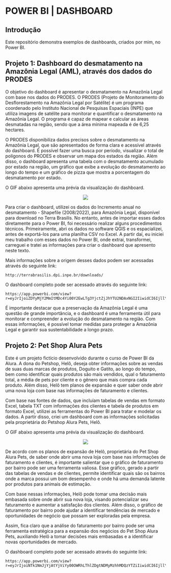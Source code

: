 <h1>  POWER BI | DASHBOARD </h1>
<h2>Introdução</h2>
Este repositório demonstra exemplos de dashboards, criados por mim, no Power BI. 

<h2>Projeto 1: Dashboard do desmatamento na Amazônia Legal (AML), através dos dados do PRODES</h2>
<p>O objetivo do dashboard é apresentar o desmatamento na Amazônia Legal com base nos dados do PRODES. O PRODES (Projeto de Monitoramento do Desflorestamento na Amazônia Legal por Satélite) é um programa coordenado pelo Instituto Nacional de Pesquisas Espaciais (INPE) que utiliza imagens de satélite para monitorar e quantificar o desmatamento na Amazônia Legal. O programa é capaz de mapear e calcular as áreas desmatadas na região, sendo que a área mínima mapeada é de 6,25 hectares.</p>

<p>O PRODES disponibiliza dados precisos sobre o desmatamento na Amazônia Legal, que são apresentados de forma clara e acessível através do dashboard. É possível fazer uma busca por período, visualizar o total de polígonos do PRODES e observar um mapa dos estados da região. Além disso, o dashboard apresenta uma tabela com o desmatamento acumulado por estado na região, um gráfico que exibe a evolução do desmatamento ao longo do tempo e um gráfico de pizza que mostra a porcentagem do desmatamento por estado.</p>

<p>O GIF abaixo apresenta uma prévia da visualização do dashboard.</p>
<p align="center">
<img src="https://github.com/Brularissap/dashboard-power-bi/blob/main/desmatamento-prodes.gif"/>
</p>

Para criar o dashboard, utilizei os dados do Incremento anual no desmatamento - Shapefile (2008/2022), para Amazônia Legal, disponível para download no Terra Brasilis. No entanto, antes de importar esses dados diretamente para o Power BI, foi necessário realizar alguns procedimentos técnicos. Primeiramente, abri os dados no software QGIS e os espacializei, antes de exportá-los para uma planilha CSV no Excel. A partir daí, eu iniciei meu trabalho com esses dados no Power BI, onde extrai, transformei, carreguei e tratei as informações para criar o dashboard que apresento neste texto. 
  
Mais informações sobre a origem desses dados podem ser acessadas através do seguinte link:

```
http://terrabrasilis.dpi.inpe.br/downloads/
```

O dashboard completo pode ser acessado através do seguinte link: 
```
https://app.powerbi.com/view?r=eyJrIjoiZDYyMjY2MmItMDc4Yi00Y2EwLTg3YjctZjJhYTU2NDAxNGI2IiwidCI6IjllYjM1NmMzLWE0OGYtNDc1NS04NDlkLWY5NzFiNzE1ODU5MiJ9
```

É importante destacar que a preservação da Amazônia Legal é uma questão de grande importância, e o dashboard é uma ferramenta útil para monitorar e compreender a evolução do desmatamento na região. 
Com essas informações, é possível tomar medidas para proteger a Amazônia Legal e garantir sua sustentabilidade a longo prazo.

<h2>Projeto 2: Pet Shop Alura Pets</h2>

Este é um projeto fictício desenvolvido durante o curso de Power BI da Alura. A dona do Petshop, Helô, deseja obter informações sobre as vendas de suas duas marcas de produtos, Doguito e Gatito, ao longo do tempo, bem como identificar quais produtos são mais vendidos, qual o faturamento total, a média de pets por cliente e o gênero que mais compra cada produto. Além disso, Helô tem planos de expansão e quer saber onde abrir uma nova loja com base nas informações de faturamento e clientes. 

Com base nas fontes de dados, que incluíam tabelas de vendas em formato Excel, tabela TXT com informações dos clientes e tabela de produtos em formato Excel, utilizei as ferramentas do Power BI para tratar e modelar os dados. A partir disso, criei um dashboard com as informações solicitadas pela proprietária do Petshop Alura Pets, Helô.
  
<p>O GIF abaixo apresenta uma prévia da visualização do dashboard.</p>
<p align="center">
<img src="https://github.com/Brularissap/dashboard-power-bi/blob/main/alura-pets.gif"/>
</p>

<p>De acordo com os planos de expansão de Helô, proprietária do Pet Shop Alura Pets, de saber onde abrir uma nova loja com base nas informações de faturamento e clientes, é importante salientar que o gráfico de faturamento por bairro pode ser uma ferramenta valiosa. Esse gráfico, gerado a partir das tabelas de vendas e de clientes, permite identificar quais são os bairros onde a marca possui um bom desempenho e onde há uma demanda latente por produtos para animais de estimação.</p>
<p>Com base nessas informações, Helô pode tomar uma decisão mais embasada sobre onde abrir sua nova loja, visando potencializar seu faturamento e aumentar a satisfação dos clientes. Além disso, o gráfico de faturamento por bairro pode ajudar a identificar tendências de mercado e oportunidades de negócio que possam ser exploradas pela empresa.</p>
<p>Assim, fica claro que a análise do faturamento por bairro pode ser uma ferramenta estratégica para a expansão dos negócios do Pet Shop Alura Pets, auxiliando Helô a tomar decisões mais embasadas e a identificar novas oportunidades de mercado.</p>

O dashboard completo pode ser acessado através do seguinte link: 
```
https://app.powerbi.com/view?r=eyJrIjoiNTk1NmJjYjAtYjViYy00OWRhLThlZDgtNDMyMzhhMDQzYTZiIiwidCI6IjllYjM1NmMzLWE0OGYtNDc1NS04NDlkLWY5NzFiNzE1ODU5MiJ9

```

